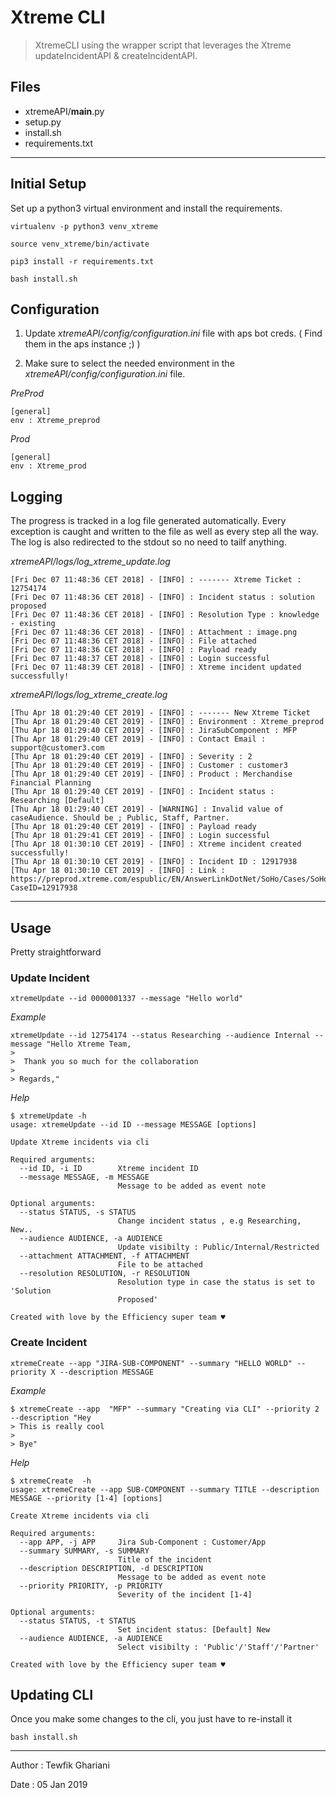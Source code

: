 # Xtreme CLI


> XtremeCLI using the wrapper script that leverages the Xtreme updateIncidentAPI & createIncidentAPI.

## Files 

- xtremeAPI/__main__.py
- setup.py
- install.sh
- requirements.txt

----

## Initial Setup

Set up a python3 virtual environment and install the requirements.

```
virtualenv -p python3 venv_xtreme
```

```
source venv_xtreme/bin/activate
```

```
pip3 install -r requirements.txt
```

```
bash install.sh
```

## Configuration

1. Update _xtremeAPI/config/configuration.ini_ file with aps bot creds. ( Find them in the aps instance ;) )

2. Make sure to select the needed environment in the _xtremeAPI/config/configuration.ini_ file.

*PreProd*

```
[general]
env : Xtreme_preprod
```

*Prod*

```
[general]
env : Xtreme_prod
```


## Logging

The progress is tracked in a log file generated automatically. Every exception is caught and written to the file as well as every step all the way. The log is also redirected to the stdout so no need to tailf anything.


_xtremeAPI/logs/log\_xtreme\_update.log_

```
[Fri Dec 07 11:48:36 CET 2018] - [INFO] : ------- Xtreme Ticket : 12754174
[Fri Dec 07 11:48:36 CET 2018] - [INFO] : Incident status : solution proposed
[Fri Dec 07 11:48:36 CET 2018] - [INFO] : Resolution Type : knowledge - existing
[Fri Dec 07 11:48:36 CET 2018] - [INFO] : Attachment : image.png
[Fri Dec 07 11:48:36 CET 2018] - [INFO] : File attached
[Fri Dec 07 11:48:36 CET 2018] - [INFO] : Payload ready
[Fri Dec 07 11:48:37 CET 2018] - [INFO] : Login successful
[Fri Dec 07 11:48:39 CET 2018] - [INFO] : Xtreme incident updated successfully!
```

_xtremeAPI/logs/log\_xtreme\_create.log_

```
[Thu Apr 18 01:29:40 CET 2019] - [INFO] : ------- New Xtreme Ticket
[Thu Apr 18 01:29:40 CET 2019] - [INFO] : Environment : Xtreme_preprod
[Thu Apr 18 01:29:40 CET 2019] - [INFO] : JiraSubComponent : MFP
[Thu Apr 18 01:29:40 CET 2019] - [INFO] : Contact Email : support@customer3.com
[Thu Apr 18 01:29:40 CET 2019] - [INFO] : Severity : 2
[Thu Apr 18 01:29:40 CET 2019] - [INFO] : Customer : customer3
[Thu Apr 18 01:29:40 CET 2019] - [INFO] : Product : Merchandise Financial Planning
[Thu Apr 18 01:29:40 CET 2019] - [INFO] : Incident status : Researching [Default]
[Thu Apr 18 01:29:40 CET 2019] - [WARNING] : Invalid value of caseAudience. Should be ; Public, Staff, Partner.
[Thu Apr 18 01:29:40 CET 2019] - [INFO] : Payload ready
[Thu Apr 18 01:29:41 CET 2019] - [INFO] : Login successful
[Thu Apr 18 01:30:10 CET 2019] - [INFO] : Xtreme incident created successfully!
[Thu Apr 18 01:30:10 CET 2019] - [INFO] : Incident ID : 12917938
[Thu Apr 18 01:30:10 CET 2019] - [INFO] : Link : https://preprod.xtreme.com/espublic/EN/AnswerLinkDotNet/SoHo/Cases/SoHoCaseDetails.aspx?CaseID=12917938
```

----


## Usage

Pretty straightforward 

### Update Incident

```
xtremeUpdate --id 0000001337 --message "Hello world"
```

_Example_

```
xtremeUpdate --id 12754174 --status Researching --audience Internal --message "Hello Xtreme Team, 
>
>  Thank you so much for the collaboration
>
> Regards,"

```

_Help_

```
$ xtremeUpdate -h
usage: xtremeUpdate --id ID --message MESSAGE [options]

Update Xtreme incidents via cli

Required arguments:
  --id ID, -i ID        Xtreme incident ID
  --message MESSAGE, -m MESSAGE
                        Message to be added as event note

Optional arguments:
  --status STATUS, -s STATUS
                        Change incident status , e.g Researching, New..
  --audience AUDIENCE, -a AUDIENCE
                        Update visibilty : Public/Internal/Restricted
  --attachment ATTACHMENT, -f ATTACHMENT
                        File to be attached
  --resolution RESOLUTION, -r RESOLUTION
                        Resolution type in case the status is set to 'Solution
                        Proposed'

Created with love by the Efficiency super team ♥
```

### Create Incident

```
xtremeCreate --app "JIRA-SUB-COMPONENT" --summary "HELLO WORLD" --priority X --description MESSAGE
```

_Example_

```
$ xtremeCreate --app  "MFP" --summary "Creating via CLI" --priority 2 --description "Hey
> This is really cool
>
> Bye"

```

_Help_

```
$ xtremeCreate  -h
usage: xtremeCreate --app SUB-COMPONENT --summary TITLE --description MESSAGE --priority [1-4] [options]

Create Xtreme incidents via cli

Required arguments:
  --app APP, -j APP     Jira Sub-Component : Customer/App
  --summary SUMMARY, -s SUMMARY
                        Title of the incident
  --description DESCRIPTION, -d DESCRIPTION
                        Message to be added as event note
  --priority PRIORITY, -p PRIORITY
                        Severity of the incident [1-4]

Optional arguments:
  --status STATUS, -t STATUS
                        Set incident status: [Default] New
  --audience AUDIENCE, -a AUDIENCE
                        Select visibilty : 'Public'/'Staff'/'Partner'

Created with love by the Efficiency super team ♥

```

## Updating CLI

Once you make some changes to the cli, you just have to re-install it

```
bash install.sh
```

---

Author : Tewfik Ghariani

Date : 05 Jan 2019


